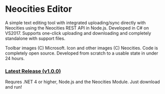 # Neocities Editor

A simple text editing tool with integrated uploading/sync directly with Neocities using the Neocities REST API in Node.js. Developed in C# on VS2017. Supports one-click uploading and downloading and completely standalone with support files.

Toolbar images (C) Microsoft. Icon and other images (C) Neocities. Code is completely open source. Developed from scratch to a usable state in under 24 hours.

### [Latest Release (v1.0.0)](https://github.com/Opticulex/NeocitiesEditor/releases/)

Requres .NET 4 or higher, Node.js and the Neocities Module. Just download and run!
